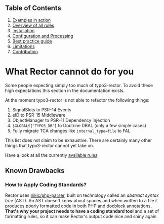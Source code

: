## Table of Contents
1. [Examples in action](./examples_in_action.md)
1. [Overview of all rules](./all_rectors_overview.md)
1. [Installation](./installation.md)
1. [Configuration and Processing](./configuration_and_processing.md)
1. [Best practice guide](./best_practice_guide.md)
1. [Limitations](./limitations.md)
1. [Contribution](./contribution.md)

# What Rector cannot do for you

Some people expecting simply too much of typo3-rector.
To avoid these high expectations this section in the documentation exists.

At the moment typo3-rector is not able to refactor the following things:

1. SignalSlots to PSR-14 Events
2. eID to PSR-15 Middleware
3. ObjectManager to PSR-11 Dependency Injection
4. `$GLOBALS['TYPO3_DB']` to Doctrine DBAL (only a few simple cases)
5. Fully migrate TCA changes like `internal_type=file` to FAL

This list does not claim to be exhaustive. There are certainly many other things that typo3-rector cannot yet take on.

Have a look at all the currently [available rules](all_rectors_overview.md)

## Known Drawbacks

### How to Apply Coding Standards?

Rector uses [nikic/php-parser](https://github.com/nikic/PHP-Parser/), built on technology called an
*abstract syntax tree* (AST). An AST doesn't know about spaces and when written to a file it produces poorly formatted
code in both PHP and docblock annotations. **That's why your project needs to have a coding standard tool** and a set of
formatting rules, so it can make Rector's output code nice and shiny again.
